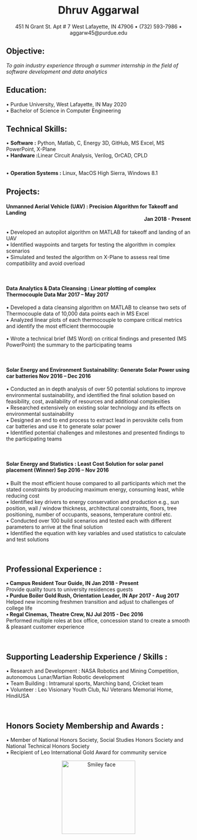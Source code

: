 <html>
<head>
</head>

<body>
<!--h1 style = "background-color:Red;"> <i>Dhruv's Day</i></h1>
<h2 style = "color: Black;" ><b>6/11/18</b></h2>

<p style="color:DodgerBlue;"> 1)Today I woke up at 7 Am<br>2)I drank Milk<br>3)I went for a jog<br>4)I took a shower<br>5)I drove my car to work

<h2><b>6/12/18</b></h2>
<p style="color:Violet;">1)Today I woke up at 7 Am<br>2)I drank Milk<br>3)I went for a jog<br>4)I took a shower<br>5)I drove my car to work
<p> If you want to visit my Linkedin please click the link below
<p> <a href="https://www.linkedin.com/in/dhruv-aggarwal-4a7135134/">Dhruv's Linkedin</a>-->
<h1 style="text-align:center;">Dhruv Aggarwal</h1>
 <center> 451 N Grant St. Apt # 7 West Lafayette, IN 47906 • (732) 593-7986 • aggarw45@purdue.edu </center>
<h2>Objective:</h2> <i>To gain industry experience through a summer internship in the field of software development and data analytics</i>

<h2>Education:</h2>
•	Purdue University, West Lafayette, IN                                                                                                                May 2020
<br>•	Bachelor of Science in Computer Engineering                                             

<h2>Technical Skills:</h2> 
•	<b>Software :</b> Python, Matlab, C, Energy 3D, GitHub, MS Excel, MS PowerPoint, X-Plane
<br>•	<b>Hardware :</b>Linear Circuit Analysis, Verilog, OrCAD, CPLD

<br>•	<b>Operation Systems :</b> Linux, MacOS High Sierra, Windows 8.1

<h2>Projects:</h2>
<h4>Unmanned Aerial Vehicle (UAV) : Precision Algorithm for Takeoff and Landing <div style="text-align:right;"> Jan 2018 - Present </div> </h4>
•	Developed an autopilot algorithm on MATLAB for takeoff and landing of an UAV
<br>•	Identified waypoints and targets for testing the algorithm in complex scenarios
<br>•	Simulated and tested the algorithm on X-Plane to assess real time compatibility and avoid overload 

<br><h4>Data Analytics & Data Cleansing : Linear plotting of complex Thermocouple Data                    Mar 2017 – May 2017</h4>
•	Developed a data cleansing algorithm on MATLAB to cleanse two sets of Thermocouple data of 10,000 data points each in MS Excel
<br>•	Analyzed linear plots of each thermocouple to compare critical metrics and identify the most efficient thermocouple  
<br>•	Wrote a technical brief (MS Word) on critical findings and presented (MS PowerPoint) the summary to the participating teams 

<br><h4>Solar Energy and Environment Sustainability:  Generate Solar Power using car batteries         Nov 2016 – Dec 2016</h4>
•	Conducted an in depth analysis of over 50 potential solutions to improve environmental sustainability, and identified the final solution based on feasibility, cost, availability of resources and additional complexities
<br>•	Researched extensively on existing solar technology and its effects on environmental sustainability
<br>•	Designed an end to end process to extract lead in perovskite cells from car batteries and use it to generate solar power
<br>•	Identified potential challenges and milestones and presented findings to the participating teams 

<br><h4>Solar Energy and Statistics : Least Cost Solution for solar panel placement (Winner)  Sep 2016 – Nov 2016 </h4>
•	Built the most efficient house compared to all participants which met the stated constraints by producing maximum energy, consuming least, while reducing cost
<br>•	Identified key drivers to energy conservation and production e.g., sun position, wall / window thickness, architectural constraints, floors, tree positioning, number of occupants, seasons, temperature control etc. 
<br>•	Conducted over 100 build scenarios and tested each with different parameters to arrive at the final solution
<br>•	Identified the equation with key variables and used statistics to calculate and test solutions 

<br><h2>Professional Experience :</h2> 
<b>•	Campus Resident Tour Guide, IN							                Jan 2018 - Present</b>
<br>Provide quality tours to university residences guests
<br><b>•	Purdue Boiler Gold Rush, Orientation Leader, IN	    Apr 2017 - Aug 2017</b>
<br>Helped new incoming freshmen transition and adjust to challenges of college life 
<br><b>•	Regal Cinemas, Theatre Crew, NJ           Jul 2015 - Dec 2016</b>
<br>Performed multiple roles at box office, concession stand to create a smooth & pleasant customer experience

<br><h2>Supporting Leadership Experience / Skills :</h2> 
•	Research and Development : NASA Robotics and Mining Competition, autonomous Lunar/Martian Robotic development 
<br>•	Team Building : Intramural sports, Marching band, Cricket team 
<br>•	Volunteer : Leo Visionary Youth Club, NJ Veterans Memorial Home, HindiUSA

<br><h2>Honors Society Membership and Awards :</h2>
•	Member of National Honors Society, Social Studies Honors Society and National Technical Honors Society
<br>•	Recipient of Leo International Gold Award for community service 

</body>
<p>
<a href="https://www.linkedin.com/in/dhruv-aggarwal-4a7135134/">
<center><img src="DhruvTest.jpg" alt="Smiley face" height="200" width="200"></center> 

</html>
